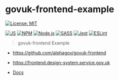 # govuk-frontend-example


[![License: MIT](https://img.shields.io/badge/License-MIT-lightgrey.svg)](https://opensource.org/licenses/mit)

[![JS](https://img.shields.io/badge/JavaScript-323330?style=flat&logo=javascript&logoColor=F7DF1E)](https://developer.mozilla.org/en-US/docs/Web/JavaScript)
[![NPM](https://img.shields.io/badge/NPM-%23000000.svg?style=flat&logo=npm&logoColor=white)](https://www.npmjs.com)
[![Node.js](https://img.shields.io/badge/-Node.js-339933?logo=Node.js&logoColor=fff)](https://nodejs.org/en/)
[![SASS](https://img.shields.io/badge/SASS-hotpink.svg?logo=SASS&logoColor=white)](https://sass-lang.com/dart-sass/)
[![Jest](https://img.shields.io/badge/-Jest-C21325?style=postgres&logo=Jest&logoColor=fff)](https://jestjs.io/)
[![ESLint](https://img.shields.io/badge/-ESLint-4B32C3?logo=ESLint&logoColor=fff)](https://eslint.org/)
<!-- [![ExpressJS](https://img.shields.io/badge/Express.js-404D59?style=flat&logo=express)](https://expressjs.com/) -->

> govuk-frontend Example

- https://github.com/alphagov/govuk-frontend
- https://frontend.design-system.service.gov.uk

- [Docs](docs/README.md)

